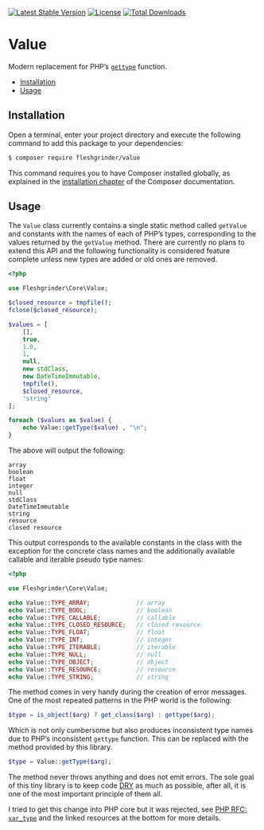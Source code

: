 [![Latest Stable Version](https://poser.pugx.org/fleshgrinder/value/v/stable)](https://packagist.org/packages/fleshgrinder/value)
[![License](https://poser.pugx.org/fleshgrinder/value/license)](https://packagist.org/packages/fleshgrinder/value)
[![Total Downloads](https://poser.pugx.org/fleshgrinder/value/downloads)](https://packagist.org/packages/fleshgrinder/value)
# Value
Modern replacement for PHP’s [`gettype`](https://php.net/gettype) function.

- [Installation](#installation)
- [Usage](#usage)

## Installation
Open a terminal, enter your project directory and execute the following command
 to add this package to your dependencies:

```bash
$ composer require fleshgrinder/value
```

This command requires you to have Composer installed globally, as explained in
 the [installation chapter](https://getcomposer.org/doc/00-intro.md) of the
 Composer documentation.

## Usage
The `Value` class currently contains a single static method called `getValue`
 and constants with the names of each of PHP’s types, corresponding to the
 values returned by the `getValue` method. There are currently no plans to
 extend this API and the following functionality is considered feature complete
 unless new types are added or old ones are removed.

```php
<?php

use Fleshgrinder\Core\Value;

$closed_resource = tmpfile();
fclose($closed_resource);

$values = [
	[],
	true,
	1.0,
	1,
	null,
	new stdClass,
	new DateTimeImmutable,
	tmpfile(),
	$closed_resource,
	'string'
];

foreach ($values as $value) {
	echo Value::getType($value) , "\n";
}

```

The above will output the following:

```text
array
boolean
float
integer
null
stdClass
DateTimeImmutable
string
resource
closed resource
```

This output corresponds to the available constants in the class with the
 exception for the concrete class names and the additionally available
 callable and iterable pseudo type names:

```php
<?php

use Fleshgrinder\Core\Value;

echo Value::TYPE_ARRAY;             // array
echo Value::TYPE_BOOL;              // boolean
echo Value::TYPE_CALLABLE;          // callable
echo Value::TYPE_CLOSED_RESOURCE;   // closed resource
echo Value::TYPE_FLOAT;             // float
echo Value::TYPE_INT;               // integer
echo Value::TYPE_ITERABLE;          // iterable
echo Value::TYPE_NULL;              // null
echo Value::TYPE_OBJECT;            // object
echo Value::TYPE_RESOURCE;          // resource
echo Value::TYPE_STRING;            // string
```

The method comes in very handy during the creation of error messages. One of
 the most repeated patterns in the PHP world is the following:

```php
$type = is_object($arg) ? get_class($arg) : gettype($arg);
```

Which is not only cumbersome but also produces inconsistent type names due to
 PHP’s inconsistent `gettype` function. This can be replaced with the method
 provided by this library.

```php
$type = Value::getType($arg);
```

The method never throws anything and does not emit errors. The sole goal of this
 tiny library is to keep code [DRY](https://en.wikipedia.org/wiki/Don%27t_repeat_yourself)
 as much as possible, after all, it is one of the most important principle of
 them all.

I tried to get this change into PHP core but it was rejected, see
 [PHP RFC: `var_type`](https://wiki.php.net/rfc/var_type) and the linked
 resources at the bottom for more details.
